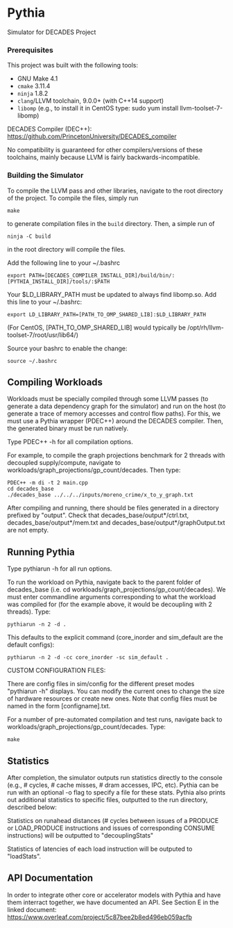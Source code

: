 # Pythia

Simulator for DECADES Project

### Prerequisites

This project was built with the following tools:

 + GNU Make 4.1
 + `cmake` 3.11.4
 + `ninja` 1.8.2
 + `clang`/LLVM toolchain, 9.0.0+ (with C++14 support)
 + `libomp` (e.g., to install it in CentOS type: sudo yum install llvm-toolset-7-libomp)
 
DECADES Compiler (DEC++): https://github.com/PrincetonUniversity/DECADES_compiler

No compatibility is guaranteed for other compilers/versions of these toolchains, mainly because LLVM is fairly backwards-incompatible.

### Building the Simulator

To compile the LLVM pass and other libraries, navigate to the root directory of the project. To compile the files, simply run

    make

to generate compilation files in the `build` directory. Then, a simple run of

    ninja -C build

in the root directory will compile the files. 

Add the following line to your ~/.bashrc
    
    export PATH=[DECADES_COMPILER_INSTALL_DIR]/build/bin/:[PYTHIA_INSTALL_DIR]/tools/:$PATH
    
Your $LD_LIBRARY_PATH must be updated to always find libomp.so. Add this line to your ~/.bashrc:

    export LD_LIBRARY_PATH=[PATH_TO_OMP_SHARED_LIB]:$LD_LIBRARY_PATH

(For CentOS, [PATH_TO_OMP_SHARED_LIB] would typically be /opt/rh/llvm-toolset-7/root/usr/lib64/)

Source your bashrc to enable the change:
    
    source ~/.bashrc

## Compiling Workloads
Workloads must be specially compiled through some LLVM passes (to generate a data dependency graph for the simulator) and run on the host (to generate a trace of memory accesses and control flow paths). For this, we must use a Pythia wrapper (PDEC++) around the DECADES compiler. Then, the generated binary must be run natively.

Type PDEC++ -h for all compilation options. 

For example, to compile the graph projections benchmark for 2 threads with decoupled supply/compute, navigate to workloads/graph_projections/gp_count/decades. Then type:
       
    PDEC++ -m di -t 2 main.cpp
    cd decades_base
    ./decades_base ../../../inputs/moreno_crime/x_to_y_graph.txt
      
After compiling and running, there should be files generated in a directory prefixed by "output". Check that decades_base/output*/ctrl.txt, decades_base/output*/mem.txt and decades_base/output*/graphOutput.txt are not empty. 

## Running Pythia

Type pythiarun -h for all run options. 

To run the workload on Pythia, navigate back to the parent folder of decades_base (i.e. cd workloads/graph_projections/gp_count/decades). We must enter commandline arguments corresponding to what the workload was compiled for (for the example above, it would be decoupling with 2 threads). Type:
    
    pythiarun -n 2 -d .    

This defaults to the explicit command (core_inorder and sim_default are the default configs):

    pythiarun -n 2 -d -cc core_inorder -sc sim_default .

CUSTOM CONFIGURATION FILES:

There are config files in sim/config for the different preset modes "pythiarun -h" displays. You can modify the current ones to change the size of hardware resources or create new ones. Note that config files must be named in the form [configname].txt. 

For a number of pre-automated compilation and test runs, navigate back to workloads/graph_projections/gp_count/decades. Type:

    make

## Statistics

After completion, the simulator outputs run statistics directly to the console (e.g., # cycles, # cache misses, # dram accesses, IPC, etc). Pythia can be run with an optional -o flag to specify a file for these stats. Pythia also prints out additional statistics to specific files, outputted to the run directory, described below:

Statistics on runahead distances (# cycles between issues of a PRODUCE or LOAD_PRODUCE instructions and issues of corresponding CONSUME instructions) will be outputted to "decouplingStats" 

Statistics of latencies of each load instruction will be outputed to "loadStats".

## API Documentation

In order to integrate other core or accelerator models with Pythia and have them interract together, we have documented an API. See Section E in the linked document: https://www.overleaf.com/project/5c87bee2b8ed496eb059acfb
